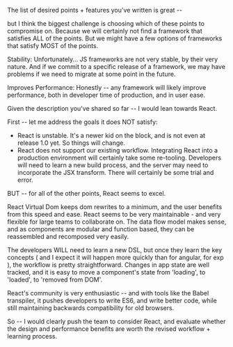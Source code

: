 The list of desired points + features you've written is great -- 

but I think the biggest challenge is choosing which of these points to compromise on.
Because we will certainly not find a framework that satisfies ALL of the points. 
But we might have a few options of frameworks that satisfy MOST of the points. 

Stability: 
Unfortunately... JS frameworks are not very stable, by their very nature.
And if we commit to a specific release of a framework, we may have problems if we need to migrate at some point in the future. 

Improves Performance:
Honestly -- any framework will likely improve performance, both in developer time of production, and in user ease. 

Given the description you've shared so far --
I would lean towards React. 

First -- let me address the goals it does NOT satisfy:
- React is unstable. It's a newer kid on the block, and is not even at release 1.0 yet. So things will change. 
- React does not support our existing workflow. Integrating React into a production environment will certainly take some re-tooling. Developers will need to learn a new build process, and the server may need to incorporate the JSX transform. There will certainly be some trial and error. 

BUT -- 
for all of the other points, React seems to excel.

React Virtual Dom keeps dom rewrites to a minimum, and the user benefits from this speed and ease.
React seems to be very maintainable - and very flexible for large teams to collaborate on. The data flow model makes sense, and as components are modular and function based, they can be reassembled and recomposed very easily. 

The developers WILL need to learn a new DSL, but once they learn the key concepts ( and I expect it will happen more quickly than for angular, for exp ), the workflow is pretty straightforward. Changes in app state are well tracked, and it is easy to move a component's state from 'loading', to 'loaded', to 'removed from DOM'. 

React's community is very enthusiastic -- and with tools like the Babel transpiler, it pushes developers to write ES6, and write better code, while still maintaining backwards compatibility for old browsers. 

So -- I would clearly push the team to consider React, and evaluate whether the design and performance benefits are worth the revised workflow + learning process. 

